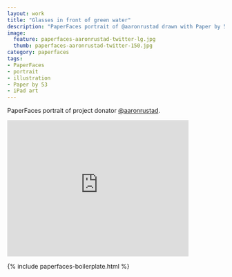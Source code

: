 ```yaml
---
layout: work
title: "Glasses in front of green water"
description: "PaperFaces portrait of @aaronrustad drawn with Paper by 53 on an iPad."
image: 
  feature: paperfaces-aaronrustad-twitter-lg.jpg
  thumb: paperfaces-aaronrustad-twitter-150.jpg
category: paperfaces
tags: 
- PaperFaces
- portrait
- illustration
- Paper by 53
- iPad art
---
```


PaperFaces portrait of project donator [@aaronrustad](http://twitter.com/aaronrustad).

<iframe width="420" height="315" src="http://www.youtube.com/embed/zrpoGw7A_hY" frameborder="0"> </iframe>

{% include paperfaces-boilerplate.html %}